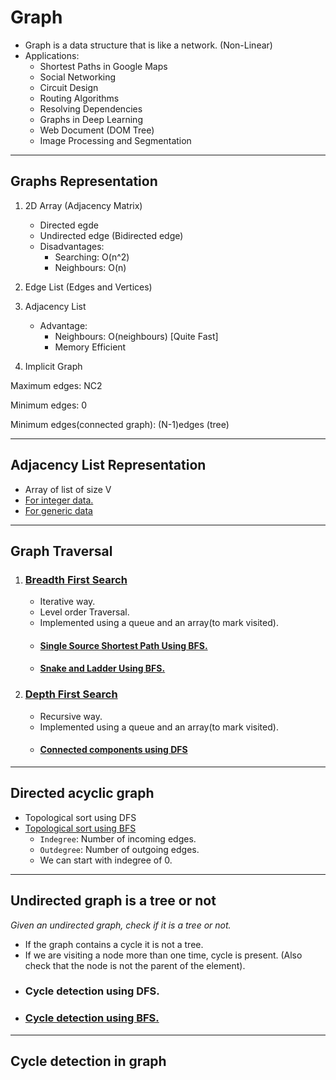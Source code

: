 # Graph

 * Graph is a data structure that is like a network. (Non-Linear)
 * Applications:
    * Shortest Paths in Google Maps
    * Social Networking
    * Circuit Design
    * Routing Algorithms
    * Resolving Dependencies
    * Graphs in Deep Learning
    * Web Document (DOM Tree)
    * Image Processing and Segmentation
    
<hr/>

## Graphs Representation
  1. 2D Array (Adjacency Matrix)
     * Directed egde
     * Undirected edge (Bidirected edge)
     * Disadvantages:
        * Searching: O(n^2)
        * Neighbours: O(n)

     
  2. Edge List (Edges and Vertices)
  3. Adjacency List
     * Advantage:
        * Neighbours: O(neighbours) [Quite Fast]
        * Memory Efficient
        
  4. Implicit Graph



Maximum edges: NC2

Minimum edges: 0

Minimum edges(connected graph): (N-1)edges (tree)

<hr/>

## Adjacency List Representation
 * Array of list of size V
 * <a href="https://github.com/sanya2508/Graph/blob/master/adjacency%20list%20implementation%20for%20integer%20data.cpp">For integer data.
 * <a href="https://github.com/sanya2508/Graph/blob/master/adjacency%20list%20implementation%20for%20generic%20data.cpp">For generic data</a>

  
<hr/>

## Graph Traversal

 1. ### <a href="https://github.com/sanya2508/Graph/blob/master/Breadth%20first%20search.cpp">Breadth First Search</a>
    * Iterative way.
    * Level order Traversal.
    * Implemented using a queue and an array(to mark visited).
    * #### <a href="https://github.com/sanya2508/Graph/blob/master/BFS%20single%20source%20shortest%20path.cpp">Single Source Shortest Path Using BFS.</a>
    * #### <a href="https://github.com/sanya2508/Graph/blob/master/Snake%20and%20ladder%20using%20BFS-SSSP%20algo.cpp">Snake and Ladder Using BFS.</a>
    
    
 2. ### <a href="https://github.com/sanya2508/Graph/blob/master/depth%20first%20search.cpp">Depth First Search</a>
    * Recursive way.
    * Implemented using a queue and an array(to mark visited).
    * #### <a href="https://github.com/sanya2508/Graph/blob/master/conected%20components%20using%20dfs.cpp">Connected components using DFS</a>
    
<hr/>

## Directed acyclic graph
 * Topological sort using DFS
 * <a href="https://github.com/sanya2508/Graph/blob/master/topological%20sort%20using%20bfs.cpp">Topological sort using BFS</a>
    * `Indegree`: Number of incoming edges.
    * `Outdegree`: Number of outgoing edges.
    * We can start with indegree of 0.

<hr/>

## Undirected graph is a tree or not
*Given an undirected graph, check if it is a tree or not.*
 * If the graph contains a cycle it is not a tree.
 * If we are visiting a node more than one time, cycle is present. (Also check that the node is not the parent of the element).
 * ### Cycle detection using DFS.
 * ### <a href="https://github.com/sanya2508/Graph/blob/master/cycle%20detection%20in%20undirected%20graph%20using%20bfs.cpp">Cycle detection using BFS.</a>
 
<hr/>

## Cycle detection in graph
